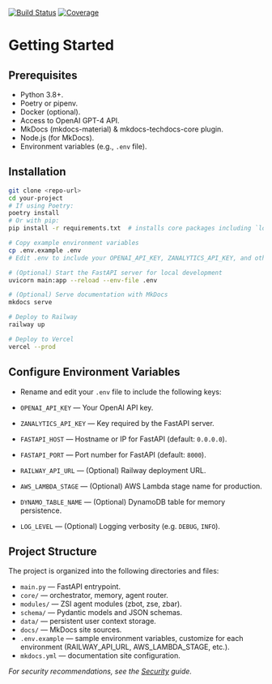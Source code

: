 [![Build Status](https://img.shields.io/github/actions/workflow/status/your-org/your-repo/ci.yml)](https://github.com/your-org/your-repo/actions)
[![Coverage](https://img.shields.io/codecov/c/gh/your-org/your-repo)](https://codecov.io/gh/your-org/your-repo)

# Getting Started

## Prerequisites
- Python 3.8+.
- Poetry or pipenv.
- Docker (optional).
- Access to OpenAI GPT-4 API.
- MkDocs (mkdocs-material) & mkdocs-techdocs-core plugin.
- Node.js (for MkDocs).
- Environment variables (e.g., `.env` file).

## Installation
```bash
git clone <repo-url>
cd your-project
# If using Poetry:
poetry install
# Or with pip:
pip install -r requirements.txt  # installs core packages including `loguru`

# Copy example environment variables
cp .env.example .env
# Edit .env to include your OPENAI_API_KEY, ZANALYTICS_API_KEY, and other settings

# (Optional) Start the FastAPI server for local development
uvicorn main:app --reload --env-file .env

# (Optional) Serve documentation with MkDocs
mkdocs serve

# Deploy to Railway
railway up

# Deploy to Vercel
vercel --prod
```

## Configure Environment Variables
- Rename and edit your `.env` file to include the following keys:

- `OPENAI_API_KEY` — Your OpenAI API key.
- `ZANALYTICS_API_KEY` — Key required by the FastAPI server.
- `FASTAPI_HOST` — Hostname or IP for FastAPI (default: `0.0.0.0`).
- `FASTAPI_PORT` — Port number for FastAPI (default: `8000`).
- `RAILWAY_API_URL` — (Optional) Railway deployment URL.
- `AWS_LAMBDA_STAGE` — (Optional) AWS Lambda stage name for production.
- `DYNAMO_TABLE_NAME` — (Optional) DynamoDB table for memory persistence.
- `LOG_LEVEL` — (Optional) Logging verbosity (e.g. `DEBUG`, `INFO`).

## Project Structure
The project is organized into the following directories and files:
- `main.py` — FastAPI entrypoint.
- `core/` — orchestrator, memory, agent router.
- `modules/` — ZSI agent modules (zbot, zse, zbar).
- `schema/` — Pydantic models and JSON schemas.
- `data/` — persistent user context storage.
- `docs/` — MkDocs site sources.
- `.env.example` — sample environment variables, customize for each environment (RAILWAY_API_URL, AWS_LAMBDA_STAGE, etc.).
- `mkdocs.yml` — documentation site configuration.

_For security recommendations, see the [Security](security.md) guide._
